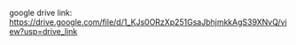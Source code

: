 google drive link: https://drive.google.com/file/d/1_KJs0ORzXp251GsaJbhjmkkAgS39XNvQ/view?usp=drive_link 
